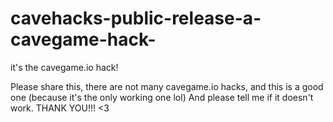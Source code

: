 # cavehacks-public-release-a-cavegame-hack-
it's the cavegame.io hack! 

Please share this, there are not many cavegame.io hacks, and this is a good one (because it's the only working one lol)
And please tell me if it doesn't work. 
THANK YOU!!!
<3
